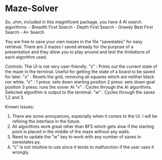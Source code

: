 # Maze-Solver
So, uhm, included in this magnificent package, you have 4 AI search algorithms:
      - Breadth First Search
      - Depth First Search
      - Greedy Best First Search
      - A* Search
      
You are free to save your own mazes in the file "savestates" for easy retrieval.
There are 3 mazes I saved already for the purpose of a presentation and they allow you to play around and test the limitations of each algorithm used.

Controls:
The UI is not very user-friendly.
"z" : Prints out the current state of the maze in the terminal. Useful for getting the state of a board to be saved for later.
"x" : Resets the grid, removing all squares which are neither black nor white.
"c" :
    1 press: sets down starting position
    2 press: sets down goal position
    3 press: runs the solver AI
"v" : Cycles through the AI algorithms. Selected algorithm is output to the terminal.
"w" : Cycles through the saves 1,2 and 3.

Known Issues:
1. There are some annoyances, especially when it comes to the UI. I will be refining the interface in the future.
2. All algorithms work great other than BFS which gets slow if the starting point is placed in the middle of the maze without any walls.
3. Need to update the "w" key to work with any number of saves in savestates.py.
4. "c" is not intuitive to use since it tends to malfunction if the user uses it wrongly.
